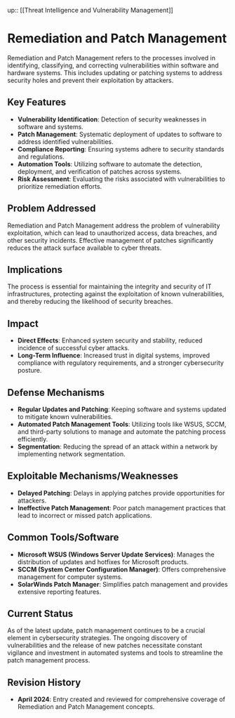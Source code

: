 up:: [[Threat Intelligence and Vulnerability Management]]
# Remediation and Patch Management

Remediation and Patch Management refers to the processes involved in identifying, classifying, and correcting vulnerabilities within software and hardware systems. This includes updating or patching systems to address security holes and prevent their exploitation by attackers.

## Key Features

- **Vulnerability Identification**: Detection of security weaknesses in software and systems.
- **Patch Management**: Systematic deployment of updates to software to address identified vulnerabilities.
- **Compliance Reporting**: Ensuring systems adhere to security standards and regulations.
- **Automation Tools**: Utilizing software to automate the detection, deployment, and verification of patches across systems.
- **Risk Assessment**: Evaluating the risks associated with vulnerabilities to prioritize remediation efforts.

## Problem Addressed

Remediation and Patch Management address the problem of vulnerability exploitation, which can lead to unauthorized access, data breaches, and other security incidents. Effective management of patches significantly reduces the attack surface available to cyber threats.

## Implications

The process is essential for maintaining the integrity and security of IT infrastructures, protecting against the exploitation of known vulnerabilities, and thereby reducing the likelihood of security breaches.

## Impact

- **Direct Effects**: Enhanced system security and stability, reduced incidence of successful cyber attacks.
- **Long-Term Influence**: Increased trust in digital systems, improved compliance with regulatory requirements, and a stronger cybersecurity posture.

## Defense Mechanisms

- **Regular Updates and Patching**: Keeping software and systems updated to mitigate known vulnerabilities.
- **Automated Patch Management Tools**: Utilizing tools like WSUS, SCCM, and third-party solutions to manage and automate the patching process efficiently.
- **Segmentation**: Reducing the spread of an attack within a network by implementing network segmentation.

## Exploitable Mechanisms/Weaknesses

- **Delayed Patching**: Delays in applying patches provide opportunities for attackers.
- **Ineffective Patch Management**: Poor patch management practices that lead to incorrect or missed patch applications.

## Common Tools/Software

- **Microsoft WSUS (Windows Server Update Services)**: Manages the distribution of updates and hotfixes for Microsoft products.
- **SCCM (System Center Configuration Manager)**: Offers comprehensive management for computer systems.
- **SolarWinds Patch Manager**: Simplifies patch management and provides extensive reporting features.

## Current Status

As of the latest update, patch management continues to be a crucial element in cybersecurity strategies. The ongoing discovery of vulnerabilities and the release of new patches necessitate constant vigilance and investment in automated systems and tools to streamline the patch management process.

## Revision History

- **April 2024**: Entry created and reviewed for comprehensive coverage of Remediation and Patch Management concepts.